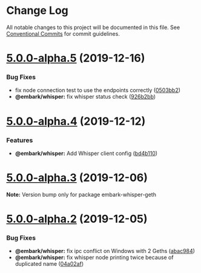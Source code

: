 # Change Log

All notable changes to this project will be documented in this file.
See [Conventional Commits](https://conventionalcommits.org) for commit guidelines.

# [5.0.0-alpha.5](https://github.com/embark-framework/embark/compare/v5.0.0-alpha.4...v5.0.0-alpha.5) (2019-12-16)


### Bug Fixes

* fix node connection test to use the endpoints correctly ([0503bb2](https://github.com/embark-framework/embark/commit/0503bb2))
* **@embark/whisper:** fix whisper status check ([926b2bb](https://github.com/embark-framework/embark/commit/926b2bb))





# [5.0.0-alpha.4](https://github.com/embark-framework/embark/compare/v5.0.0-alpha.3...v5.0.0-alpha.4) (2019-12-12)


### Features

* **@embark/whisper:** Add Whisper client config ([bd4b110](https://github.com/embark-framework/embark/commit/bd4b110))





# [5.0.0-alpha.3](https://github.com/embark-framework/embark/compare/v5.0.0-alpha.2...v5.0.0-alpha.3) (2019-12-06)

**Note:** Version bump only for package embark-whisper-geth





# [5.0.0-alpha.2](https://github.com/embark-framework/embark/compare/v5.0.0-alpha.1...v5.0.0-alpha.2) (2019-12-05)


### Bug Fixes

* **@embark/whisper:** fix ipc conflict on Windows with 2 Geths ([abac984](https://github.com/embark-framework/embark/commit/abac984))
* **@embark/whisper:** fix whisper node printing twice because of duplicated name ([04a02af](https://github.com/embark-framework/embark/commit/04a02af))
